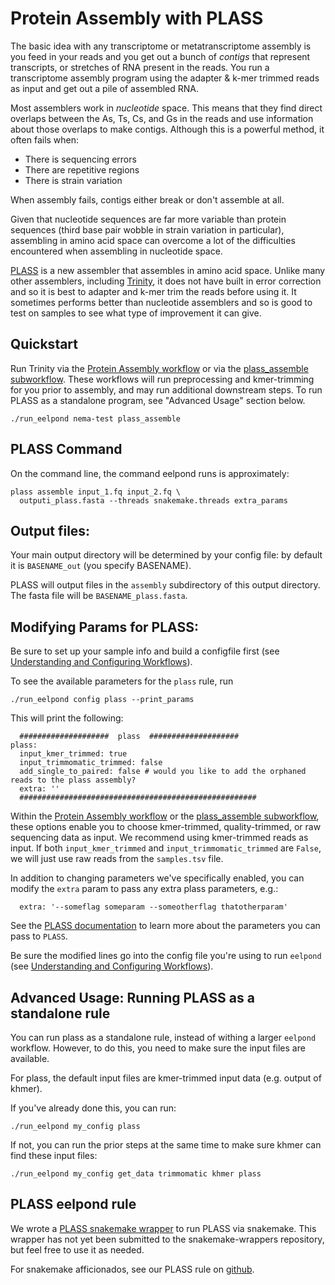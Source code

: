 # Protein Assembly with PLASS

The basic idea with any transcriptome or metatranscriptome assembly is you feed in your reads and you get out a bunch of *contigs* that represent transcripts, or stretches of RNA present in the reads. You run a transcriptome assembly program using the adapter & k-mer trimmed reads as input and get out a pile of assembled RNA. 

Most assemblers work in *nucleotide* space. This means that they find direct overlaps between the As, Ts, Cs, and Gs in the reads and use information about those overlaps to make contigs. Although this is a powerful method, it often fails when:

  -  There is sequencing errors
  -  There are repetitive regions
  -  There is strain variation

When assembly fails, contigs either break or don't assemble at all. 

Given that nucleotide sequences are far more variable than protein sequences (third base pair wobble in strain variation in particular), assembling in amino acid space can overcome a lot of the difficulties encountered when assembling in nucleotide space. 

[PLASS](https://plass.mmseqs.org) is a new assembler that assembles in amino acid space. Unlike many other assemblers, including [Trinity](trinity.md), it does not have built in error correction and so it is best to adapter and k-mer trim the reads before using it. It sometimes performs better than nucleotide assemblers and so is good to test on samples to see what type of improvement it can give. 

## Quickstart

Run Trinity via the [Protein Assembly workflow](protein_assembly_workflow.md) or via the [plass_assemble subworkflow](plass_assemble.md). These workflows will run preprocessing and kmer-trimming for you prior to assembly, and may run additional downstream steps. To run PLASS as a standalone program, see "Advanced Usage" section below.
```
./run_eelpond nema-test plass_assemble
```

## PLASS Command

On the command line, the command eelpond runs is approximately:
```
plass assemble input_1.fq input_2.fq \
  outputi_plass.fasta --threads snakemake.threads extra_params
```

## Output files:

Your main output directory will be determined by your config file: by default it is `BASENAME_out` (you specify BASENAME).

PLASS will output files in the `assembly` subdirectory of this output directory. The fasta file will be `BASENAME_plass.fasta`.

## Modifying Params for PLASS:

Be sure to set up your sample info and build a configfile first (see [Understanding and Configuring Workflows](about_and_configure.md)).

To see the available parameters for the `plass` rule, run
```
./run_eelpond config plass --print_params
```
This will print the following:
```
  ####################  plass  ####################
plass:
  input_kmer_trimmed: true
  input_trimmomatic_trimmed: false
  add_single_to_paired: false # would you like to add the orphaned reads to the plass assembly?
  extra: '' 
  #####################################################
```
Within the [Protein Assembly workflow](protein_assembly_workflow.md) or the [plass_assemble subworkflow](plass_assemble.md), these options enable you to choose kmer-trimmed, quality-trimmed, or raw sequencing data as input. We recommend using kmer-trimmed reads as input. If both `input_kmer_trimmed` and `input_trimmomatic_trimmed` are `False`, we will just use raw reads from the `samples.tsv` file.

In addition to changing parameters we've specifically enabled, you can modify the `extra` param to pass any extra plass parameters,  e.g.:
```
  extra: '--someflag someparam --someotherflag thatotherparam'
```
See the [PLASS documentation](https://plass.mmseqs.org) to learn more about the parameters you can pass to `PLASS`.

Be sure the modified lines go into the config file you're using to run `eelpond` (see [Understanding and Configuring Workflows](about_and_configure.md)).

## Advanced Usage: Running PLASS as a standalone rule

You can run plass as a standalone rule, instead of withing a larger `eelpond` workflow. However, to do this, you need to make sure the input files are available.

For plass, the default input files are kmer-trimmed input data (e.g. output of khmer).

If you've already done this, you can run:
```
./run_eelpond my_config plass
```
If not, you can run the prior steps at the same time to make sure khmer can find these input files:
```
./run_eelpond my_config get_data trimmomatic khmer plass
```

## PLASS eelpond rule

We wrote a [PLASS snakemake wrapper](https://github.com/dib-lab/eelpond/blob/master/rules/plass/plass-wrapper.py) to run PLASS via snakemake. This wrapper has not yet been submitted to the snakemake-wrappers repository, but feel free to use it as needed.

For snakemake afficionados, see our PLASS rule on [github](https://github.com/dib-lab/eelpond/blob/master/rules/plass/plass.rule).
